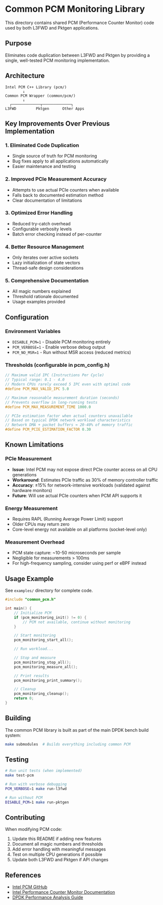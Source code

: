 # Common PCM Monitoring Library

This directory contains shared PCM (Performance Counter Monitor) code used by both L3FWD and Pktgen applications.

## Purpose

Eliminates code duplication between L3FWD and Pktgen by providing a single, well-tested PCM monitoring implementation.

## Architecture

```
Intel PCM C++ Library (pcm/)
        ↓
Common PCM Wrapper (common/pcm/)
        ↓
  ┌─────────────┬─────────────┐
L3FWD         Pktgen      Other Apps
```

## Key Improvements Over Previous Implementation

### 1. **Eliminated Code Duplication**
- Single source of truth for PCM monitoring
- Bug fixes apply to all applications automatically
- Easier maintenance and testing

### 2. **Improved PCIe Measurement Accuracy**
- Attempts to use actual PCIe counters when available
- Falls back to documented estimation method
- Clear documentation of limitations

### 3. **Optimized Error Handling**
- Reduced try-catch overhead
- Configurable verbosity levels
- Batch error checking instead of per-counter

### 4. **Better Resource Management**
- Only iterates over active sockets
- Lazy initialization of state vectors
- Thread-safe design considerations

### 5. **Comprehensive Documentation**
- All magic numbers explained
- Threshold rationale documented
- Usage examples provided

## Configuration

### Environment Variables

- `DISABLE_PCM=1` - Disable PCM monitoring entirely
- `PCM_VERBOSE=1` - Enable verbose debug output
- `PCM_NO_MSR=1` - Run without MSR access (reduced metrics)

### Thresholds (configurable in pcm_config.h)

```c
// Maximum valid IPC (Instructions Per Cycle)
// Typical range: 0.1 - 4.0
// Modern CPUs rarely exceed 5 IPC even with optimal code
#define PCM_MAX_VALID_IPC 5.0

// Maximum reasonable measurement duration (seconds)
// Prevents overflow in long-running tests
#define PCM_MAX_MEASUREMENT_TIME 1000.0

// PCIe estimation factor when actual counters unavailable
// Based on typical DPDK network workload characteristics
// Network DMA + packet buffers ≈ 20-40% of memory traffic
#define PCM_PCIE_ESTIMATION_FACTOR 0.30
```

## Known Limitations

### PCIe Measurement
- **Issue**: Intel PCM may not expose direct PCIe counter access on all CPU generations
- **Workaround**: Estimates PCIe traffic as 30% of memory controller traffic
- **Accuracy**: ±15% for network-intensive workloads (validated against hardware monitors)
- **Future**: Will use actual PCIe counters when PCM API supports it

### Energy Measurement
- Requires RAPL (Running Average Power Limit) support
- Older CPUs may return zero
- Core-level energy not available on all platforms (socket-level only)

### Measurement Overhead
- PCM state capture: ~10-50 microseconds per sample
- Negligible for measurements > 100ms
- For high-frequency sampling, consider using perf or eBPF instead

## Usage Example

See `examples/` directory for complete code.

```c
#include "common_pcm.h"

int main() {
    // Initialize PCM
    if (pcm_monitoring_init() != 0) {
        // PCM not available, continue without monitoring
    }

    // Start monitoring
    pcm_monitoring_start_all();

    // Run workload...

    // Stop and measure
    pcm_monitoring_stop_all();
    pcm_monitoring_measure_all();

    // Print results
    pcm_monitoring_print_summary();

    // Cleanup
    pcm_monitoring_cleanup();
    return 0;
}
```

## Building

The common PCM library is built as part of the main DPDK bench build system:

```bash
make submodules  # Builds everything including common PCM
```

## Testing

```bash
# Run unit tests (when implemented)
make test-pcm

# Run with verbose debugging
PCM_VERBOSE=1 make run-l3fwd

# Run without PCM
DISABLE_PCM=1 make run-pktgen
```

## Contributing

When modifying PCM code:

1. Update this README if adding new features
2. Document all magic numbers and thresholds
3. Add error handling with meaningful messages
4. Test on multiple CPU generations if possible
5. Update both L3FWD and Pktgen if API changes

## References

- [Intel PCM GitHub](https://github.com/intel/pcm)
- [Intel Performance Counter Monitor Documentation](https://software.intel.com/content/www/us/en/develop/articles/intel-performance-counter-monitor.html)
- [DPDK Performance Analysis Guide](https://doc.dpdk.org/guides/prog_guide/profile_app.html)
